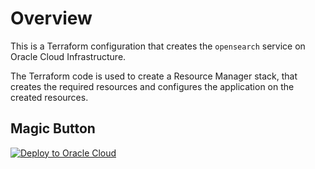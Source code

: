# Overview 
This is a Terraform configuration that creates the `opensearch` service on Oracle Cloud Infrastructure. 

The Terraform code is used to create a Resource Manager stack, that creates the required resources and configures the application on the created resources.
## Magic Button 
[![Deploy to Oracle Cloud](https://oci-resourcemanager-plugin.plugins.oci.oraclecloud.com/latest/deploy-to-oracle-cloud.svg)](https://cloud.oracle.com/resourcemanager/stacks/create?zipUrl=https://github.com/shukawam/resource-manager/raw/main/zips/opensearch.zip)